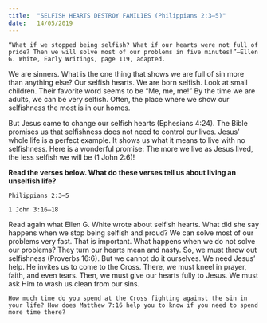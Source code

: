 ```yaml
---
title:  "SELFISH HEARTS DESTROY FAMILIES (Philippians 2:3–5)"
date:   14/05/2019
---
```




`“What if we stopped being selfish? What if our hearts were not full of pride? Then we will solve most of our problems in five minutes!”—Ellen G. White, Early Writings, page 119, adapted.`

We are sinners. What is the one thing that shows we are full of sin more than anything else? Our selfish hearts. We are born selfish. Look at small children. Their favorite word seems to be “Me, me, me!” By the time we are adults, we can be very selfish. Often, the place where we show our selfishness the most is in our homes.

But Jesus came to change our selfish hearts (Ephesians 4:24). The Bible promises us that selfishness does not need to control our lives. Jesus’ whole life is a perfect example. It shows us what it means to live with no selfishness. Here is a wonderful promise: The more we live as Jesus lived, the less selfish we will be (1 John 2:6)!

**Read the verses below. What do these verses tell us about living an unselfish life?**

`Philippians 2:3–5`

`1 John 3:16–18`

Read again what Ellen G. White wrote about selfish hearts. What did she say happens when we stop being selfish and proud? We can solve most of our problems very fast. That is important. What happens when we do not solve our problems? They turn our hearts mean and nasty. So, we must throw out selfishness (Proverbs 16:6). But we cannot do it ourselves. We need Jesus’ help. He invites us to come to the Cross. There, we must kneel in prayer, faith, and even tears. Then, we must give our hearts fully to Jesus. We must ask Him to wash us clean from our sins.

`How much time do you spend at the Cross fighting against the sin in your life? How does Matthew 7:16 help you to know if you need to spend more time there?`
